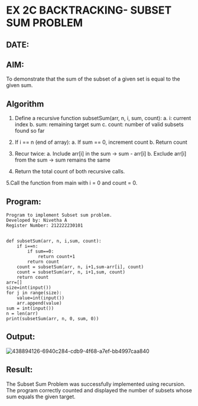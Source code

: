 # EX 2C BACKTRACKING- SUBSET SUM PROBLEM
## DATE:
## AIM:
To demonstrate that the sum of the subset of a given set is equal to the given sum.


## Algorithm
1. Define a recursive function subsetSum(arr, n, i, sum, count):
   a. i: current index
   b. sum: remaining target sum
   c. count: number of valid subsets found so far


2. If i == n (end of array):
   a. If sum == 0, increment count
   b. Return count

3. Recur twice:
  a. Include arr[i] in the sum → sum - arr[i]
  b. Exclude arr[i] from the sum → sum remains the same

4. Return the total count of both recursive calls.
  
5.Call the function from main with i = 0 and count = 0. 
   

## Program:
```
Program to implement Subset sum problem.
Developed by: Nivetha A
Register Number: 212222230101 

```
```

def subsetSum(arr, n, i,sum, count):
    if i==n:
        if sum==0:
            return count+1
        return count
    count = subsetSum(arr, n, i+1,sum-arr[i], count)
    count = subsetSum(arr, n, i+1,sum, count)
    return count
arr=[]
size=int(input())
for j in range(size):
    value=int(input())
    arr.append(value)
sum = int(input())
n = len(arr)
print(subsetSum(arr, n, 0, sum, 0))
```

## Output:
![438894126-6940c284-cdb9-4f68-a7ef-bb4997caa840](https://github.com/user-attachments/assets/8aacbc72-8de2-4b57-a52b-07ce398eb94e)



## Result:
The Subset Sum Problem was successfully implemented using recursion. The program correctly counted and displayed the number of subsets whose sum equals the given target.
